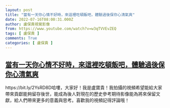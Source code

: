 ```yaml
---
layout: post
title: "當有一天你心情不好時，來這裡吃頓飯吧，體驗過後保你心清氣爽"
date: 2022-07-16T08:00:31.000Z
author: 盧保貴視覺影像
from: https://www.youtube.com/watch?v=w3qTVVEvZEQ
tags: [ 盧保貴 ]
comments: True
categories: [ 盧保貴 ]
---
```

<!--1657958431000-->
[當有一天你心情不好時，來這裡吃頓飯吧，體驗過後保你心清氣爽](https://www.youtube.com/watch?v=w3qTVVEvZEQ)
------

<div>
https://bit.ly/2YsRD8D哈嘍，大家好！我是盧寶貴！我拍攝的視頻希望能給大家帶來貢獻能夠留存後世，能成為後人對現在的歷史參考期待影像能為將來保留文獻，給人們帶來更多的意義與思考。喜歡我的視頻記得評論哦！
</div>
